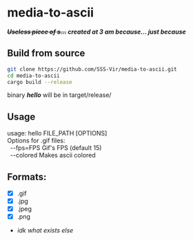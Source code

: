 # media-to-ascii

***~~Useless piece of s...~~ created at 3 am because... just because***

## Build from source
```sh
git clone https://github.com/SSS-Vir/media-to-ascii.git
cd media-to-ascii
cargo build --release
```
binary ***hello*** will be in target/release/

## Usage
usage: hello FILE_PATH [OPTIONS]
<br>Options for .gif files:
  <br>&ensp;--fps=FPS     Gif's FPS (default 15)
  <br>&ensp;--colored     Makes ascii colored

## Formats:
- [x] .gif
- [x] .jpg
- [x] .jpeg
- [x] .png
- *idk what exists else*
